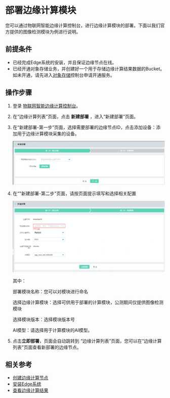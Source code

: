 # 部署边缘计算模块

您可以通过物联网智能边缘计算控制台，进行边缘计算模块的部署。下面以我们官方提供的图像检测模块为例进行说明。

## 前提条件

- 已经完成Edge系统的安装，并且保证边缘节点在线。
- 已经开通对象存储业务，并创建好一个用于存储边缘计算结果数据的Bucket。如未开通，请先进入[对象存储](https://oss-console.jdcloud.com/)控制台申请开通服务。

## 操作步骤

1. 登录 [物联网智能边缘计算控制台](<https://iot-console.jdcloud.com/iotedge>)。

2. 在“边缘计算列表”页面，点击 **新建部署** ，进入“新建部署”页面。

3. 在“新建部署-第一步”页面，选择需要部署的边缘节点ID，点击添加设备：添加用于边缘计算模块采集的设备。

   ![新建部署第一步](../../../../../image/IoT/IoT-Edge/newdeploy0.png)

4. 在“"新建部署-第二步"页面，请按页面提示填写和选择相关配置

   ![新建部署第二步](../../../../../image/IoT/IoT-Edge/newdeploy1.png)

   其中：

   部署模块名称：您可以对模块进行命名

   选择边缘计算模块：选择可供用于部署的计算模块，公测期间仅提供图像检测模块

   选择模块版本：选择模块版本号

   AI模型：请选择用于计算模块的AI模型。

5. 点击**立即部署**，页面会自动跳转到 “边缘计算列表”页面，您可以在“边缘计算列表”页面查看新部署的边缘节点。

   

## 相关参考

- [创建边缘计算节点](../../Getting-Started/Create-Edgenode.md)
- [安装Edge系统](../../Getting-Started/Install-Edge-System.md)
- [查看边缘计算结果](../Edge-Module/View-Module-Result.md)
                                 
